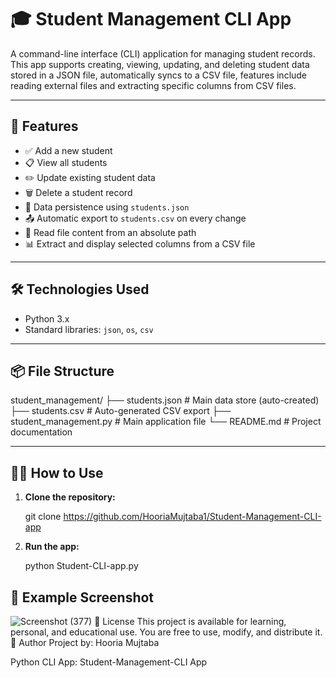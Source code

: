 # 🎓 Student Management CLI App

A command-line interface (CLI) application for managing student records. This app supports creating, viewing, updating, and deleting student data stored in a JSON file, automatically syncs to a CSV file, features include reading external files and extracting specific columns from CSV files.

---

## 🚀 Features

- ✅ Add a new student
- 📋 View all students
- ✏️ Update existing student data
- 🗑️ Delete a student record
- 💾 Data persistence using `students.json`
- 📤 Automatic export to `students.csv` on every change
- 📂 Read file content from an absolute path
- 📊 Extract and display selected columns from a CSV file

---

## 🛠️ Technologies Used

- Python 3.x
- Standard libraries: `json`, `os`, `csv`

---

## 📦 File Structure

student_management/
├── students.json # Main data store (auto-created)
├── students.csv # Auto-generated CSV export
├── student_management.py # Main application file
└── README.md # Project documentation


---

## 🧑‍💻 How to Use

1. **Clone the repository:**

   
   git clone https://github.com/HooriaMujtaba1/Student-Management-CLI-app
   
2. **Run the app:**

   python Student-CLI-app.py
   
   
## 📸 Example Screenshot
![Screenshot (377)](https://github.com/user-attachments/assets/faebbbc6-4f61-44ed-9ca9-03002c515d26)
📄 License
This project is available for learning, personal, and educational use. You are free to use, modify, and distribute it.
👤 Author
Project by: Hooria Mujtaba

Python CLI App: Student-Management-CLI App 


